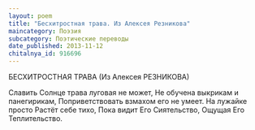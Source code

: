 ```yaml
---
layout: poem
title: "Бесхитростная трава. Из Алексея Резникова"
maincategory: Поэзия
subcategory: Поэтические переводы
date_published: 2013-11-12
chitalnya_id: 916696
---
```




БЕСХИТРОСТНАЯ ТРАВА
(Из Алексея РЕЗНИКОВА)

Славить Солнце трава луговая не может,
Не обучена выкрикам и панегирикам,
Поприветствовать взмахом его не умеет.
На лужайке просто
Растёт себе тихо,
Пока видит Его Сиятельство,
Ощущая
Его Теплительство.






